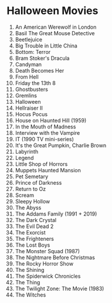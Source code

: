 # Halloween Movies

1. An American Werewolf in London
1. Basil The Great Mouse Detective
1. Beetlejuice
1. Big Trouble in Little China
1. Bottom: Terror
1. Bram Stoker's Dracula
1. Candyman
1. Death Becomes Her
1. From Hell
1. Friday the 13th 8
1. Ghostbusters
1. Gremlins
1. Halloween
1. Hellraiser II
1. Hocus Pocus
1. House on Haunted Hill (1959)
1. In the Mouth of Madness
1. Interview with the Vampire
1. IT (1990 TV mini-series)
1. It's the Great Pumpkin, Charlie Brown
1. Labyrinth
1. Legend
1. Little Shop of Horrors
1. Muppets Haunted Mansion
1. Pet Semetary
1. Prince of Darkness
1. Return to Oz
1. Scream
1. Sleepy Hollow
1. The Abyss
1. The Addams Family (1991 + 2019)
1. The Dark Crystal
1. The Evil Dead 2
1. The Exorcist
1. The Frighteners
1. The Lost Boys
1. The Monster Squad (1987)
1. The Nightmare Before Christmas
1. The Rocky Horror Show
1. The Shining
1. The Spiderwick Chronicles
1. The Thing
1. The Twilight Zone: The Movie (1983)
1. The Witches
